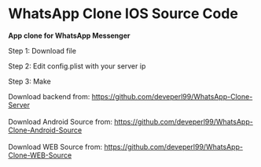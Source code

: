 # WhatsApp Clone IOS Source Code

<b>App clone for WhatsApp Messenger</b>

Step 1:
Download file

Step 2:
Edit config.plist with your server ip

Step 3:
Make

Download backend from:
https://github.com/deveperl99/WhatsApp-Clone-Server
<br/><br/>
Download Android Source from:
https://github.com/deveperl99/WhatsApp-Clone-Android-Source
<br/><br/>
Download WEB Source from:
https://github.com/deveperl99/WhatsApp-Clone-WEB-Source
